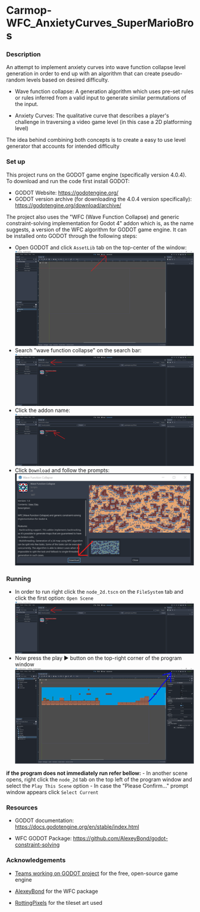 # Carmop-WFC_AnxietyCurves_SuperMarioBros

### Description

An attempt to implement anxiety curves into wave function collapse level generation in order to 
end up with an algorithm that can create pseudo-random levels based on desired difficulty.

- Wave function collapse:
	A generation algorithm which uses pre-set rules or rules inferred from a valid input to 
	generate similar permutations of the input.
	
- Anxiety Curves:
	The qualitative curve that describes a player's challenge in traversing a video game 
	level (in this case a 2D platforming level)

The idea behind combining both concepts is to create a easy to use level generator that accounts 
for intended difficulty

### Set up

This project runs on the GODOT game engine (specifically version 4.0.4).
To download and run the code first install GODOT:
- GODOT Website: https://godotengine.org/
- GODOT version archive (for downloading the 4.0.4 version specifically): https://godotengine.org/download/archive/


The project also uses the "WFC (Wave Function Collapse) and generic constraint-solving implementation for Godot 4" addon which is, as the name suggests, a version of the WFC algorithm for GODOT game engine. It can be installed onto GODOT through the following steps: 
- Open GODOT and click `AssetLib` tab on the top-center of the window:
![](/images/assetlib.PNG)
- Search "wave function collapse" on the search bar:
![](/images/search.PNG)
- Click the addon name:
![](/images/addonname.PNG)
- Click `Download` and follow the prompts:
![](/images/download.PNG)

### Running

- In order to run right click the `node_2d.tscn` on the `FileSystem` tab and click the first option: `Open Scene`
![](/images/search.PNG)
- Now press the play :arrow_forward: button on the top-right corner of the program window 
![](/images/playbutton.PNG)

**if the program does not immediately run refer bellow:**
	- In another scene opens, right click the `node_2d` tab on the top left of the program window and select the `Play This Scene` option
	- In case the "Please Confirm..." prompt window appears click `Select Current`


### Resources
- GODOT documentation: https://docs.godotengine.org/en/stable/index.html

- WFC GODOT Package: https://github.com/AlexeyBond/godot-constraint-solving

### Acknowledgements

- [Teams working on GODOT project](https://godotengine.org/teams/) for the free, open-source game engine 

- [AlexeyBond](https://github.com/AlexeyBond) for the WFC package

- [RottingPixels](https://rottingpixels.itch.io/) for the tileset art used
